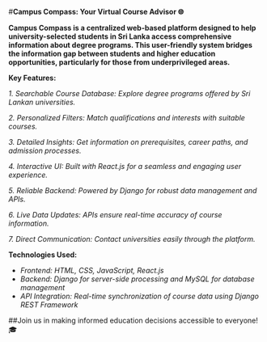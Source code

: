 #**Campus Compass: Your Virtual Course Advisor 🌐**

**Campus Compass is a centralized web-based platform designed to help university-selected students in Sri Lanka access comprehensive information about degree programs. This user-friendly system bridges the information gap between students and higher education opportunities, particularly for those from underprivileged areas.**

**Key Features:**

*1. Searchable Course Database: Explore degree programs offered by Sri Lankan universities.*

*2. Personalized Filters: Match qualifications and interests with suitable courses.*

*3. Detailed Insights: Get information on prerequisites, career paths, and admission processes.*

*4. Interactive UI: Built with React.js for a seamless and engaging user experience.*

*5. Reliable Backend: Powered by Django for robust data management and APIs.*

*6. Live Data Updates: APIs ensure real-time accuracy of course information.*

*7. Direct Communication: Contact universities easily through the platform.*

**Technologies Used:**

* *Frontend: HTML, CSS, JavaScript, React.js*
* *Backend: Django for server-side processing and MySQL for database management*
* *API Integration: Real-time synchronization of course data using Django REST Framework*

##Join us in making informed education decisions accessible to everyone! 🎓
